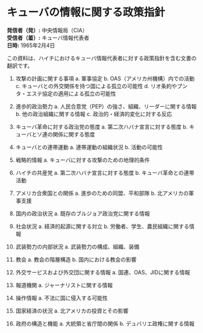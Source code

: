 # キューバの情報に関する政策指針

**発信者（発）:** 中央情報局（CIA）  
**受信者（着）:** キューバ情報代表者  
**日時:** 1965年2月4日  

この資料は、ハイチにおけるキューバ情報代表者に対する政策指針を含む文書の翻訳です。

1. 攻撃の計画に関する事項
   a. 軍事協定
   b. OAS（アメリカ州機構）内での活動
   c. キューバとの外交関係を持つ国による孤立の可能性
   d. リオ条約やプンタ・エステ協定の適用による孤立の可能性

2. 進歩的政治勢力
   a. 人民合意党（PEP）の強さ、組織、リーダーに関する情報
   b. 他の政治組織に関する情報
   c. 政治的・経済的変化に対する反応

3. キューバ革命に対する政治党の態度
   a. 第二次ハバナ宣言に対する態度
   b. キューバとソ連の関係に関する態度

4. キューバとの連帯運動
   a. 連帯運動の組織状況
   b. 活動の可能性

5. 戦略的情報
   a. キューバに対する攻撃のための地理的条件

6. ハイチの共産党
   a. 第二次ハバナ宣言に対する態度
   b. キューバ革命との連帯活動

7. アメリカ合衆国との関係
   a. 進歩のための同盟、平和部隊
   b. 北アメリカの軍事支援

8. 国内の政治状況
   a. 既存のブルジョア政治党に関する情報

9. 社会状況
   a. 経済的起源に関する対立
   b. 労働者、学生、農民組織に関する情報

10. 武装勢力の内部状況
    a. 武装勢力の構成、組織、装備

11. 教会
    a. 教会の階層構造
    b. 国内における教会の影響

12. 外交サービスおよび外交団に関する情報
    a. 国連、OAS、JIDに関する情報

13. 報道機関
    a. ジャーナリストに関する情報

14. 操作情報
    a. 不法に国に侵入する可能性

15. 国家経済の状況
    a. 北アメリカの投資とその影響

16. 政府の構造と機能
    a. 大統領と省庁間の関係
    b. デュバリエ政権に関する情報